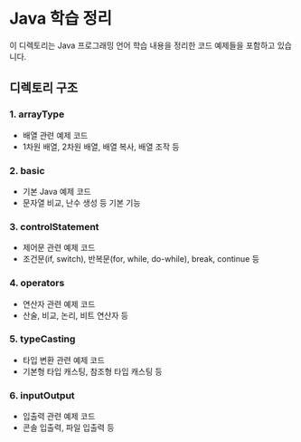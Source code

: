 # Java 학습 정리

이 디렉토리는 Java 프로그래밍 언어 학습 내용을 정리한 코드 예제들을 포함하고 있습니다.

## 디렉토리 구조

### 1. arrayType

- 배열 관련 예제 코드
- 1차원 배열, 2차원 배열, 배열 복사, 배열 조작 등

### 2. basic

- 기본 Java 예제 코드
- 문자열 비교, 난수 생성 등 기본 기능

### 3. controlStatement

- 제어문 관련 예제 코드
- 조건문(if, switch), 반복문(for, while, do-while), break, continue 등

### 4. operators

- 연산자 관련 예제 코드
- 산술, 비교, 논리, 비트 연산자 등

### 5. typeCasting

- 타입 변환 관련 예제 코드
- 기본형 타입 캐스팅, 참조형 타입 캐스팅 등

### 6. inputOutput

- 입출력 관련 예제 코드
- 콘솔 입출력, 파일 입출력 등
